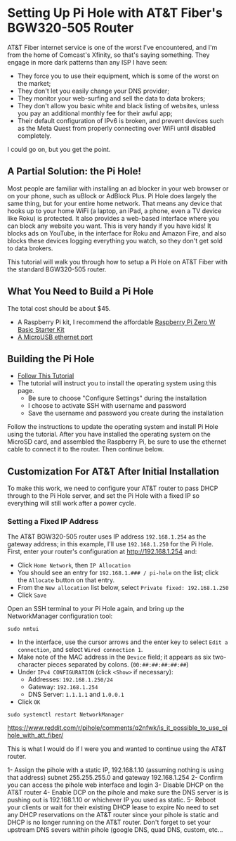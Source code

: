 # Setting Up Pi Hole with AT&T Fiber's BGW320-505 Router

AT&T Fiber internet service is one of the worst I've encountered, and I'm from the home of Comcast's Xfinity, so that's saying something. They engage in more dark patterns than any ISP I have seen:

* They force you to use their equipment, which is some of the worst on the market;
* They don't let you easily change your DNS provider;
* They monitor your web-surfing and sell the data to data brokers;
* They don't allow you basic white and black listing of websites, unless you pay an additional monthly fee for their awful app;
* Their default configuration of IPv6 is broken, and prevent devices such as the Meta Quest from properly connecting over WiFi until disabled completely.

I could go on, but you get the point.

## A Partial Solution: the Pi Hole!

Most people are familiar with installing an ad blocker in your web browser or on your phone, such as uBlock or AdBlock Plus. Pi Hole does largely the same thing, but for your entire home network. That means any device that hooks up to your home WiFi (a laptop, an iPad, a phone, even a TV device like Roku) is protected. It also provides a web-based interface where you can block any website you want. This is very handy if you have kids! It blocks ads on YouTube, in the interface for Roku and Amazon Fire, and also blocks these devices logging everything you watch, so they don't get sold to data brokers.

This tutorial will walk you through how to setup a Pi Hole on AT&T Fiber with the standard BGW320-505 router.

## What You Need to Build a Pi Hole

The total cost should be about $45.

* A Raspberry Pi kit, I recommend the affordable [Raspberry Pi Zero W Basic Starter Kit](https://www.amazon.com/dp/B0748MPQT4)
* [A MicroUSB ethernet port](https://www.amazon.com/dp/B08VRXJGYK)

## Building the Pi Hole

* [Follow This Tutorial](https://www.raspberrypi.com/tutorials/running-pi-hole-on-a-raspberry-pi/)
* The tutorial will instruct you to install the operating system using this page.
    * Be sure to choose "Configure Settings" during the installation
    * I choose to activate SSH with username and password
    * Save the username and password you create during the installation

Follow the instructions to update the operating system and install Pi Hole using the tutorial. After you have installed the operating system on the MicroSD card, and assembled the Raspberry Pi, be sure to use the ethernet cable to connect it to the router. Then continue below.

## Customization For AT&T After Initial Installation

To make this work, we need to configure your AT&T router to pass DHCP through to the Pi Hole server, and set the Pi Hole with a fixed IP so everything will still work after a power cycle.

### Setting a Fixed IP Address

The AT&T BGW320-505 router uses IP address `192.168.1.254` as the gateway address; in this example, I'll use `192.168.1.250` for the Pi Hole. First, enter your router's configuration at http://192.168.1.254 and:

* Click `Home Network`, then `IP Allocation`
* You should see an entry for `192.168.1.### / pi-hole` on the list; click the `Allocate` button on that entry.
* From the `New allocation` list below, select `Private fixed: 192.168.1.250`
* Click `Save`

Open an SSH terminal to your Pi Hole again, and bring up the NetworkManager configuration tool:

```
sudo nmtui
```

* In the interface, use the cursor arrows and the enter key to select `Edit a connection`, and select `Wired connection 1`.
* Make note of the MAC address in the `Device` field; it appears as six two-character pieces separated by colons. (`00:##:##:##:##:##`)
* Under `IPv4 CONFIGURATION` (click `<Show>` if necessary):
    * Addresses: `192.168.1.250/24`
    * Gateway: `192.168.1.254`
    * DNS Server: `1.1.1.1` and `1.0.0.1`
* Click `OK`

```
sudo systemctl restart NetworkManager
```

https://www.reddit.com/r/pihole/comments/q2nfwk/is_it_possible_to_use_pihole_with_att_fiber/



This is what I would do if I were you and wanted to continue using the AT&T router.

1- Assign the pihole with a static IP, 192.168.1.10 (assuming nothing is using that address) subnet 255.255.255.0 and gateway 192.168.1.254
2- Confirm you can access the pihole web interface and login
3- Disable DHCP on the AT&T router 4- Enable DCP on the pihole and make sure the DNS server is is pushing out is 192.168.1.10 or whichever IP you used as static. 5- Reboot your clients or wait for their existing DHCP lease to expire
No need to set any DHCP reservations on the AT&T router since your pihole is static and DHCP is no longer running on the AT&T router.
Don't forget to set your upstream DNS severs within pihole (google DNS, quad DNS, custom, etc...
